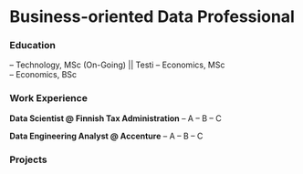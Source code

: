 # Business-oriented Data Professional

### Education
– Technology, MSc (On-Going) || Testi
– Economics, MSc  
– Economics, BSc  

### Work Experience
**Data Scientist @ Finnish Tax Administration**
– A
– B
– C

**Data Engineering Analyst @ Accenture**
– A
– B
– C

### Projects

